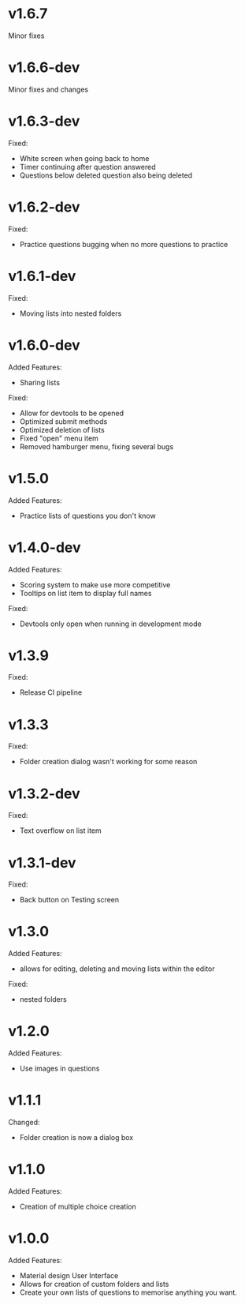 # v1.6.7

Minor fixes

# v1.6.6-dev

Minor fixes and changes

# v1.6.3-dev

Fixed:

- White screen when going back to home
- Timer continuing after question answered
- Questions below deleted question also being deleted
# v1.6.2-dev

Fixed:

- Practice questions bugging when no more questions to practice

# v1.6.1-dev

Fixed:

- Moving lists into nested folders

# v1.6.0-dev

Added Features:

- Sharing lists

Fixed:

- Allow for devtools to be opened
- Optimized submit methods
- Optimized deletion of lists
- Fixed "open" menu item
- Removed hamburger menu, fixing several bugs

# v1.5.0

Added Features:

- Practice lists of questions you don't know

# v1.4.0-dev

Added Features:

- Scoring system to make use more competitive
- Tooltips on list item to display full names

Fixed:

- Devtools only open when running in development mode

# v1.3.9

Fixed:

- Release CI pipeline

# v1.3.3

Fixed:

- Folder creation dialog wasn't working for some reason

# v1.3.2-dev

Fixed:

- Text overflow on list item

# v1.3.1-dev

Fixed:

- Back button on Testing screen

# v1.3.0

Added Features:

- allows for editing, deleting and moving lists within the editor

Fixed:

- nested folders

# v1.2.0

Added Features:

- Use images in questions

# v1.1.1

Changed:

- Folder creation is now a dialog box

# v1.1.0

Added Features:

- Creation of multiple choice creation

# v1.0.0

Added Features:

- Material design User Interface
- Allows for creation of custom folders and lists
- Create your own lists of questions to memorise anything you want.

